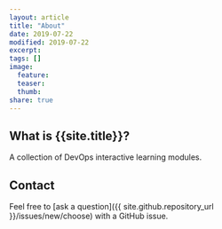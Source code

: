 ```yaml
---
layout: article
title: "About"
date: 2019-07-22
modified: 2019-07-22
excerpt:
tags: []
image:
  feature:
  teaser:
  thumb:
share: true
---
```


## What is {{site.title}}?

A collection of DevOps interactive learning modules.

## Contact

Feel free to [ask a question]({{ site.github.repository_url }}/issues/new/choose) with a GitHub issue.

